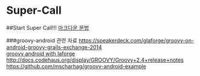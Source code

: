 # Super-Call
##Start Super Call!!!
[마크다운 문법](http://scriptogr.am/myevan/post/markdown-syntax-guide-for-scriptogram)

###groovy-android 관련 자료
https://speakerdeck.com/glaforge/groovy-on-android-groovy-grails-exchange-2014<br>
[groovy android with laforge](http://glaforge.appspot.com/article/groovy-on-android-at-droidcon-paris-2014) <br>
http://docs.codehaus.org/display/GROOVY/Groovy+2.4+release+notes <br>
https://github.com/mscharhag/groovy-android-example
